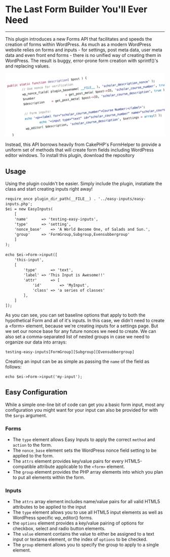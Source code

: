 # The Last Form Builder You'll Ever Need
***
This plugin introduces a new Forms API that facilitates and speeds the creation of forms within WordPress. As much as a modern WordPress website relies on forms and inputs - for settings, post meta data, user meta data and even front end forms - there is no unified way of creating them in WordPress. The result is buggy, error-prone form creation with sprintf()'s and replacing values.

![alt text][screenshot]

[screenshot]: img/bad-screenshot.png "Be kind: sprintf() at a minimum."

Instead, this API borrows heavily from CakePHP's FormHelper to provide a uniform set of methods that will create form fields including WordPress editor windows.
To install this plugin, download the repository

## Usage
Using the plugin couldn't be easier. Simply include the plugin, instatiate the class and start creating inputs right away!

```
require_once plugin_dir_path(__FILE__) . '../easy-inputs/easy-inputs.php';
$ei = new EasyInputs(
    [
    'name'		=> 'testing-easy-inputs',
    'type'		=> 'setting',
    'nonce_base'	=> 'A World Become One, of Salads and Sun.',
    'group'		=> 'FormGroup,Subgroup,Evensubbergroup'
    ]
);

echo $ei->Form->input([
	'this-input',
	[
		'type'		=> 'text',
		'label'	=> 'This Input is Awesome!!'
		'attr'		=> [
    		'id' 		=> 'MyInput',
    		'class'	=> 'a series of classes'
    	],
	]
]);
```

As you can see, you can set baseline options that apply to both the hypothetical Form and all of it's inputs. In this case, we didn't need to create a &lt;form&gt; element, because we're creating inputs for a settings page. But we set our nonce base for any future nonces we need to create. We can also set a comma-separated list of nested groups in case we need to organize our data into arrays:

```
testing-easy-inputs[FormGroup][Subgroup][Evensubbergroup]
```

Creating an input can be as simple as passing the `name` of the field as follows:
```
echo $ei->Form->input('my-input');
```

## Easy Configuration
While a simple one-line bit of code can get you a basic form input, most any configuration you might want for your input can also be provided for with the `$args` argument.
### Forms
* The `type` element allows Easy Inputs to apply the correct `method` and `action` to the form.
* The `nonce_base` element sets the WordPress nonce field setting to be applied to the form.
* The `attrs` element provides key/value pairs for every HTML5-compatible attribute applicable to the `<form>` element.
* The `group` element provides the PHP array elements into which you plan to put all elements within the form.



### Inputs
* The `attrs` array element includes name/value pairs for all valid HTML5 attributes to be applied to the input
* The `type` element allows you to use all HTML5 input elements as well as WordPress specific wp_editor() forms.
* the `options` element provides a key/value pairing of options for checkbox, select and radio button elements.
* The `value` element contains the value to either be assigned to a text input or textarea element, or the index of `options` to be checked.
* The `group` element allows you to specify the group to apply to a single element.